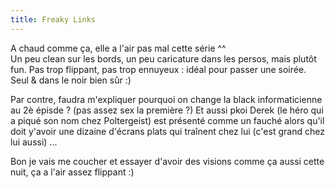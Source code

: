 ```yaml
---
title: Freaky Links
---
```


A chaud comme ça, elle a l'air pas mal cette série ^^  
Un peu clean sur les bords, un peu caricature dans les persos, mais plutôt
fun. Pas trop flippant, pas trop ennuyeux : idéal pour passer une soirée. Seul
& dans le noir bien sûr :)

Par contre, faudra m'expliquer pourquoi on change la black informaticienne au
2è épisde ? (pas assez sex la première ?) Et aussi pkoi Derek (le héro qui a
piqué son nom chez Poltergeist) est présenté comme un fauché alors qu'il doit
y'avoir une dizaine d'écrans plats qui traînent chez lui (c'est grand chez lui
aussi) ...

Bon je vais me coucher et essayer d'avoir des visions comme ça aussi cette
nuit, ça a l'air assez flippant :)

